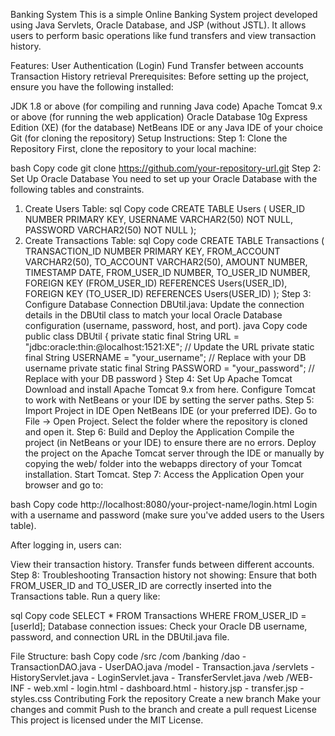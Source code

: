Banking System
This is a simple Online Banking System project developed using Java Servlets, Oracle Database, and JSP (without JSTL). It allows users to perform basic operations like fund transfers and view transaction history.

Features:
User Authentication (Login)
Fund Transfer between accounts
Transaction History retrieval
Prerequisites:
Before setting up the project, ensure you have the following installed:

JDK 1.8 or above (for compiling and running Java code)
Apache Tomcat 9.x or above (for running the web application)
Oracle Database 10g Express Edition (XE) (for the database)
NetBeans IDE or any Java IDE of your choice
Git (for cloning the repository)
Setup Instructions:
Step 1: Clone the Repository
First, clone the repository to your local machine:

bash
Copy code
git clone https://github.com/your-repository-url.git
Step 2: Set Up Oracle Database
You need to set up your Oracle Database with the following tables and constraints.

1. Create Users Table:
sql
Copy code
CREATE TABLE Users (
    USER_ID NUMBER PRIMARY KEY,
    USERNAME VARCHAR2(50) NOT NULL,
    PASSWORD VARCHAR2(50) NOT NULL
);
2. Create Transactions Table:
sql
Copy code
CREATE TABLE Transactions (
    TRANSACTION_ID NUMBER PRIMARY KEY,
    FROM_ACCOUNT VARCHAR2(50),
    TO_ACCOUNT VARCHAR2(50),
    AMOUNT NUMBER,
    TIMESTAMP DATE,
    FROM_USER_ID NUMBER,
    TO_USER_ID NUMBER,
    FOREIGN KEY (FROM_USER_ID) REFERENCES Users(USER_ID),
    FOREIGN KEY (TO_USER_ID) REFERENCES Users(USER_ID)
);
Step 3: Configure Database Connection
DBUtil.java: Update the connection details in the DBUtil class to match your local Oracle Database configuration (username, password, host, and port).
java
Copy code
public class DBUtil {
    private static final String URL = "jdbc:oracle:thin:@localhost:1521:XE";  // Update the URL
    private static final String USERNAME = "your_username"; // Replace with your DB username
    private static final String PASSWORD = "your_password"; // Replace with your DB password
}
Step 4: Set Up Apache Tomcat
Download and install Apache Tomcat 9.x from here.
Configure Tomcat to work with NetBeans or your IDE by setting the server paths.
Step 5: Import Project in IDE
Open NetBeans IDE (or your preferred IDE).
Go to File → Open Project.
Select the folder where the repository is cloned and open it.
Step 6: Build and Deploy the Application
Compile the project (in NetBeans or your IDE) to ensure there are no errors.
Deploy the project on the Apache Tomcat server through the IDE or manually by copying the web/ folder into the webapps directory of your Tomcat installation.
Start Tomcat.
Step 7: Access the Application
Open your browser and go to:

bash
Copy code
http://localhost:8080/your-project-name/login.html
Login with a username and password (make sure you've added users to the Users table).

After logging in, users can:

View their transaction history.
Transfer funds between different accounts.
Step 8: Troubleshooting
Transaction history not showing: Ensure that both FROM_USER_ID and TO_USER_ID are correctly inserted into the Transactions table. Run a query like:

sql
Copy code
SELECT * FROM Transactions WHERE FROM_USER_ID = [userId];
Database connection issues: Check your Oracle DB username, password, and connection URL in the DBUtil.java file.

File Structure:
bash
Copy code
/src
  /com
    /banking
      /dao
        - TransactionDAO.java
        - UserDAO.java
      /model
        - Transaction.java
      /servlets
        - HistoryServlet.java
        - LoginServlet.java
        - TransferServlet.java
  /web
    /WEB-INF
      - web.xml
    - login.html
    - dashboard.html
    - history.jsp
    - transfer.jsp
    - styles.css
Contributing
Fork the repository
Create a new branch
Make your changes and commit
Push to the branch and create a pull request
License
This project is licensed under the MIT License.







